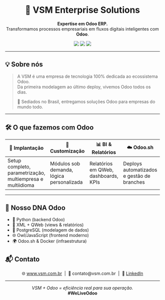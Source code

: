 <!-- VSM - README com foco moderno e visual -->

<h1 align="center">
  🚀 VSM Enterprise Solutions
</h1>

<p align="center">
  <strong>Expertise em Odoo ERP.</strong><br>
  Transformamos processos empresariais em fluxos digitais inteligentes com <strong>Odoo</strong>.
</p>

<p align="center">
  <img src="https://img.shields.io/badge/Odoo-Expertise-714B67?style=for-the-badge&logo=odoo&logoColor=white">
  <img src="https://img.shields.io/badge/OCA-Contributors-orange?style=for-the-badge">
  <img src="https://img.shields.io/badge/Odoo.sh-DevOps-blue?style=for-the-badge">
</p>

---

## 💡 Sobre nós

> A VSM é uma empresa de tecnologia 100% dedicada ao ecossistema Odoo.  
> Da primeira modelagem ao último deploy, vivemos Odoo todos os dias.  
>  
> 📍 Sediados no Brasil, entregamos soluções Odoo para empresas do mundo todo.

---

## 🛠️ O que fazemos com Odoo

| 💼 Implantação | 🧩 Customização | 📊 BI & Relatórios | ☁️ Odoo.sh | 🔌 Integrações |
|---------------|----------------|--------------------|------------|----------------|
| Setup completo, parametrização, multiempresa e multiidioma | Módulos sob demanda, lógica personalizada | Relatórios em QWeb, dashboards, KPIs | Deploys automatizados e gestão de branches | APIs, marketplaces, ERPs, gateways |

---

## 🧬 Nosso DNA Odoo

- 🐍 Python (backend Odoo)
- 🧾 XML + QWeb (views & relatórios)
- 🐘 PostgreSQL (modelagem de dados)
- 🌐 Owl/JavaScript (frontend moderno)
- 🌍 Odoo.sh & Docker (infraestrutura)




## 📬 Contato

<p align="center">
  🌐 <a href="https://www.vsm.com.br">www.vsm.com.br</a> &nbsp;|&nbsp;
  📧 contato@vsm.com.br &nbsp;|&nbsp;
  🔗 <a href="https://linkedin.com/company/vsm-enterprise-solutions">LinkedIn</a>
</p>

---

<p align="center">
  <em>VSM + Odoo = eficiência real para sua operação.</em><br/>
  <strong>#WeLiveOdoo</strong>
</p>
